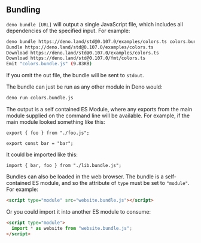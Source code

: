 ## Bundling

`deno bundle [URL]` will output a single JavaScript file, which includes all
dependencies of the specified input. For example:

```bash
deno bundle https://deno.land/std@0.107.0/examples/colors.ts colors.bundle.js
Bundle https://deno.land/std@0.107.0/examples/colors.ts
Download https://deno.land/std@0.107.0/examples/colors.ts
Download https://deno.land/std@0.107.0/fmt/colors.ts
Emit "colors.bundle.js" (9.83KB)
```

If you omit the out file, the bundle will be sent to `stdout`.

The bundle can just be run as any other module in Deno would:

```bash
deno run colors.bundle.js
```

The output is a self contained ES Module, where any exports from the main module
supplied on the command line will be available. For example, if the main module
looked something like this:

```ts, ignore
export { foo } from "./foo.js";

export const bar = "bar";
```

It could be imported like this:

```ts, ignore
import { bar, foo } from "./lib.bundle.js";
```

Bundles can also be loaded in the web browser. The bundle is a self-contained ES
module, and so the attribute of `type` must be set to `"module"`. For example:

```html
<script type="module" src="website.bundle.js"></script>
```

Or you could import it into another ES module to consume:

```html
<script type="module">
  import * as website from "website.bundle.js";
</script>
```
